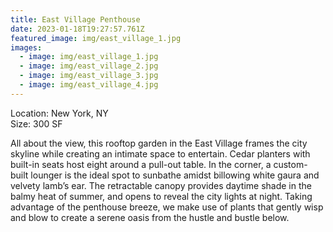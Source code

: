 ```yaml
---
title: East Village Penthouse
date: 2023-01-18T19:27:57.761Z
featured_image: img/east_village_1.jpg
images:
  - image: img/east_village_1.jpg
  - image: img/east_village_2.jpg
  - image: img/east_village_3.jpg
  - image: img/east_village_4.jpg
---
```

L﻿ocation: New York, NY\
S﻿ize: 300 SF



All about the view, this rooftop garden in the East Village frames the city skyline while creating an intimate space to entertain. Cedar planters with built-in seats host eight around a pull-out table. In the corner, a custom-built lounger is the ideal spot to sunbathe amidst billowing white gaura and velvety lamb’s ear. The retractable canopy provides daytime shade in the balmy heat of summer, and opens to reveal the city lights at night. Taking advantage of the penthouse breeze, we make use of plants that gently wisp and blow to create a serene oasis from the hustle and bustle below.